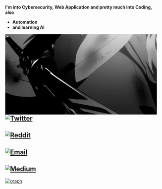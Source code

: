 **I'm into Cybersecurity, Web Application and pretty much into Coding, also**
- **Automation** 
- **and learning AI**

<img align="left" src="mysword.gif" style="top:20%; right:20%">

## [![Twitter](https://img.shields.io/twitter/url?label=myselfsilver&style=social&url=https%3A%2F%2Ftwitter.com%2Fmyselfsilver)](https://twitter.com/myselfsilver)

## [![Reddit](https://img.shields.io/reddit/user-karma/combined/No_Procedure_2955?label=No_Procedure_2955&style=social)](https://www.reddit.com/user/No_Procedure_2955)

## [![Email](https://img.shields.io/badge/-stormtr56976211%40gmail.com-white)](mailto:stormtr56976211@gmail.com)

## [![Medium](https://img.shields.io/badge/Medium-12100E?style=for-the-badge&logo=medium&logoColor=white)](https://medium.com/@stormtr56976211)




[![graph](https://activity-graph.herokuapp.com/graph?username=sudozyx&theme=react-dark)](https://github.com/sudozyx)




